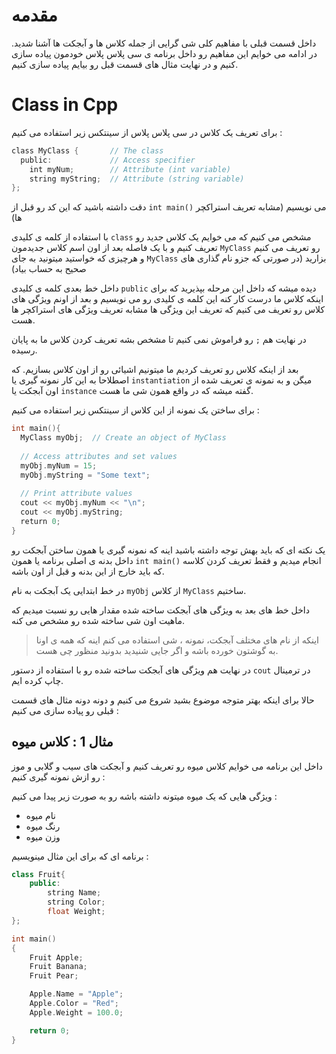 
# مقدمه

داخل قسمت قبلی با مفاهیم کلی شی گرایی از جمله کلاس ها و آبجکت ها آشنا شدید. در ادامه می خوایم این مفاهیم رو داخل برنامه ی سی پلاس پلاس خودمون پیاده سازی کنیم و در نهایت مثال های قسمت قبل رو بیایم پیاده سازی کنیم.

# Class in Cpp

برای تعریف یک کلاس در سی پلاس پلاس از سینتکس زیر استفاده می کنیم :

```cpp
class MyClass {       // The class  
  public:             // Access specifier  
    int myNum;        // Attribute (int variable)  
    string myString;  // Attribute (string variable)  
};
```

دقت داشته باشید که این کد رو قبل از `int main()` می نویسیم (مشابه تعریف استراکچر ها)

با استفاده از کلمه ی کلیدی `class` مشخص می کنیم که می خوایم یک کلاس جدید رو تعریف کنیم و با یک فاصله بعد از اون اسم کلاس جدیدمون `MyClass` رو تعریف می کنیم و هرچیزی که خواستید میتونید به جای `MyClass` بزارید (در صورتی که جزو نام گذاری های صحیح به حساب بیاد)

داخل خط بعدی کلمه ی کلیدی `public` دیده میشه که داخل این مرحله بپذیرید که برای اینکه کلاس ما درست کار کنه این کلمه ی کلیدی رو می نویسیم و بعد از اونم ویژگی های کلاس رو تعریف می کنیم که تعریف این ویژگی ها مشابه تعریف ویژگی های استراکچر ها هست.

در نهایت هم `;` رو فراموش نمی کنیم تا مشخص بشه تعریف کردن کلاس ما به پایان رسیده.

بعد از اینکه کلاس رو تعریف کردیم ما میتونیم اشیائی رو از اون کلاس بسازیم. که اصطلاحا به این کار نمونه گیری یا `instantiation` میگن و به نمونه ی تعریف شده از اون آبجکت یا `instance` گفته میشه که در واقع همون شی ما هست.

برای ساختن یک نمونه از این کلاس از سینتکس زیر استفاده می کنیم :

```cpp
int main(){
  MyClass myObj;  // Create an object of MyClass  
  
  // Access attributes and set values  
  myObj.myNum = 15;   
  myObj.myString = "Some text";  
  
  // Print attribute values  
  cout << myObj.myNum << "\n";  
  cout << myObj.myString;  
  return 0;
}
```

یک نکته ای که باید بهش توجه داشته باشید اینه که نمونه گیری یا همون ساختن آبجکت رو داخل بدنه ی اصلی برنامه یا همون `int main()` انجام میدیم و فقط تعریف کردن کلاسه که باید خارج از این بدنه و قبل از اون باشه.

در خط ابتدایی یک آبجکت به نام `myObj` از کلاس `MyClass` ساختیم.

داخل خط های بعد به ویژگی های آبجکت ساخته شده مقدار هایی رو نسبت میدیم که ماهیت اون شی ساخته شده رو مشخص می کنه.

> اینکه از نام های مختلف آبجکت، نمونه ، شی استفاده می کنم اینه که همه ی اونا به گوشتون خورده باشه و اگر جایی شنیدید بدونید منظور چی هست.

در نهایت هم ویژگی های آبجکت ساخته شده رو با استفاده از دستور `cout` در ترمینال چاپ کرده ایم.

حالا برای اینکه بهتر متوجه موضوع بشید شروع می کنیم و دونه دونه مثال های قسمت قبلی رو پیاده سازی می کنیم :

## مثال 1 : کلاس میوه

داخل این برنامه می خوایم کلاس میوه رو تعریف کنیم و آبجکت های سیب و گلابی و موز رو ازش نمونه گیری کنیم :

ویژگی هایی که یک میوه میتونه داشته باشه رو به صورت زیر پیدا می کنیم :
- نام میوه
- رنگ میوه
- وزن میوه

برنامه ای که برای این مثال مینویسیم :

```cpp
class Fruit{
	public:
		string Name;
		string Color;
		float Weight;
};

int main()
{
	Fruit Apple;
	Fruit Banana;
	Fruit Pear;

	Apple.Name = "Apple";
	Apple.Color = "Red";
	Apple.Weight = 100.0;

	return 0;
}
```